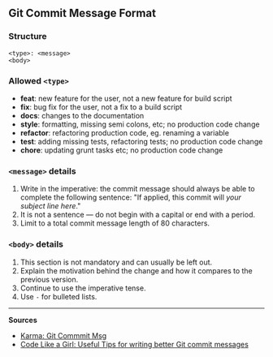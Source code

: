 ## Git Commit Message Format

### Structure

```
<type>: <message>
<body>
```


### Allowed `<type>`

* **feat**: new feature for the user, not a new feature for build script
* **fix**: bug fix for the user, not a fix to a build script
* **docs**: changes to the documentation
* **style**: formatting, missing semi colons, etc; no production code change
* **refactor**: refactoring production code, eg. renaming a variable
* **test**: adding missing tests, refactoring tests; no production code change
* **chore**: updating grunt tasks etc; no production code change


### `<message>` details

1. Write in the imperative: the commit message should always be able to complete the following sentence: "If applied, this commit will *your subject line here*."
2. It is not a sentence — do not begin with a capital or end with a period.
3. Limit to a total commit message length of 80 characters.


### `<body>` details

1. This section is not mandatory and can usually be left out.
2. Explain the motivation behind the change and how it compares to the previous version.
3. Continue to use the imperative tense.
4. Use `-` for bulleted lists.


---

**Sources**

* [Karma: Git Commmit Msg](http://karma-runner.github.io/3.0/dev/git-commit-msg.html)
* [Code Like a Girl: Useful Tips for writing better Git commit messages](https://code.likeagirl.io/useful-tips-for-writing-better-git-commit-messages-808770609503)